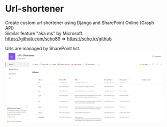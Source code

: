 # Url-shortener
Create custom url shortener using Django and SharePoint Online (Graph API)   
Similar feature "aka.ms" by Microsoft.   
https://github.com/scho89 => https://scho.kr/github

Urls are managed by SharePoint list.   
![SPO](/res/spo.png)   

